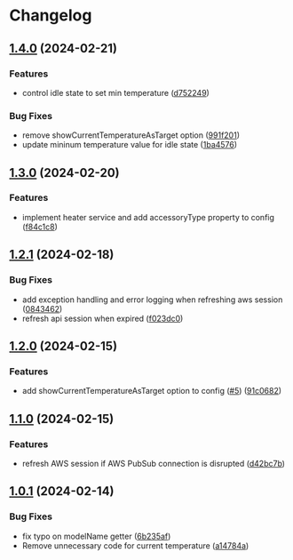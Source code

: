 # Changelog

## [1.4.0](https://github.com/kyle-seongwoo-jun/homebridge-navien-smart/compare/v1.3.0...v1.4.0) (2024-02-21)


### Features

* control idle state to set min temperature ([d752249](https://github.com/kyle-seongwoo-jun/homebridge-navien-smart/commit/d752249e1e56f457d57dce978875ab403dbb3946))


### Bug Fixes

* remove showCurrentTemperatureAsTarget option ([991f201](https://github.com/kyle-seongwoo-jun/homebridge-navien-smart/commit/991f2011c514f777edc28baccc6ee4b5019be76c))
* update mininum temperature value for idle state ([1ba4576](https://github.com/kyle-seongwoo-jun/homebridge-navien-smart/commit/1ba457603192348f84c4226eb6abd08ad6ad1c35))

## [1.3.0](https://github.com/kyle-seongwoo-jun/homebridge-navien-smart/compare/v1.2.1...v1.3.0) (2024-02-20)


### Features

* implement heater service and add accessoryType property to config ([f84c1c8](https://github.com/kyle-seongwoo-jun/homebridge-navien-smart/commit/f84c1c88f114943e0651dcbca1a79018566bd8b9))

## [1.2.1](https://github.com/kyle-seongwoo-jun/homebridge-navien-smart/compare/v1.2.0...v1.2.1) (2024-02-18)


### Bug Fixes

* add exception handling and error logging when refreshing aws session ([0843462](https://github.com/kyle-seongwoo-jun/homebridge-navien-smart/commit/08434625af26f2d644db1b24b25565013504a7f2))
* refresh api session when expired ([f023dc0](https://github.com/kyle-seongwoo-jun/homebridge-navien-smart/commit/f023dc0a562964e9951284a814f7182edbf76eb2))

## [1.2.0](https://github.com/kyle-seongwoo-jun/homebridge-navien-smart/compare/v1.1.0...v1.2.0) (2024-02-15)


### Features

* add showCurrentTemperatureAsTarget option to config ([#5](https://github.com/kyle-seongwoo-jun/homebridge-navien-smart/issues/5)) ([91c0682](https://github.com/kyle-seongwoo-jun/homebridge-navien-smart/commit/91c0682f693f6fd29e1a43da0fe2490cdc54284b))

## [1.1.0](https://github.com/kyle-seongwoo-jun/homebridge-navien-smart/compare/v1.0.1...v1.1.0) (2024-02-15)


### Features

* refresh AWS session if AWS PubSub connection is disrupted ([d42bc7b](https://github.com/kyle-seongwoo-jun/homebridge-navien-smart/commit/d42bc7b4cb32edaecf019ffc1ef4da7fb805f83a))

## [1.0.1](https://github.com/kyle-seongwoo-jun/homebridge-navien-smart/compare/v1.0.0...v1.0.1) (2024-02-14)


### Bug Fixes

* fix typo on modelName getter ([6b235af](https://github.com/kyle-seongwoo-jun/homebridge-navien-smart/commit/6b235af8790c2eb595d481c75e4aae077d070eb5))
* Remove unnecessary code for current temperature ([a14784a](https://github.com/kyle-seongwoo-jun/homebridge-navien-smart/commit/a14784af72a5ea6386f56e905a2e3f0799c493fd))
